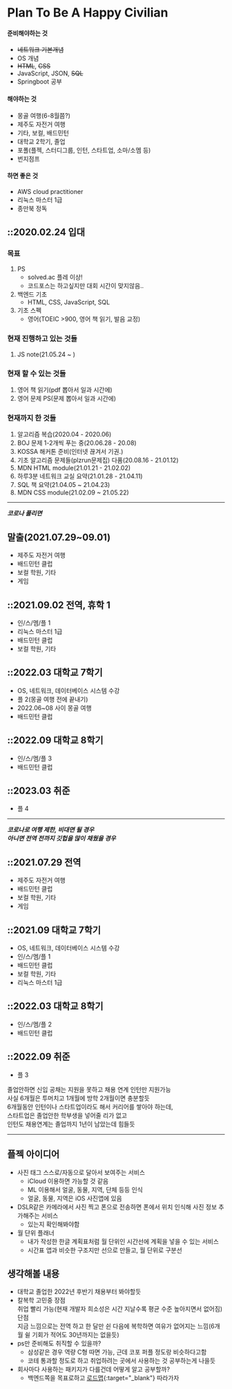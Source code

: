 # Plan To Be A Happy Civilian

#### 준비해야하는 것
- ~~네트워크 기본개념~~
- OS 개념
- ~~HTML~~, ~~CSS~~
- JavaScript, JSON, ~~SQL~~
- Springboot 공부

#### 해야하는 것
- 몽골 여행(6-8월쯤?)
- 제주도 자전거 여행
- 기타, 보컬, 배드민턴
- 대학교 2학기, 졸업
- 포폴(플젝, 스터디그룹, 인턴, 스타트업, 소마/소멤 등)
- 번지점프

#### 하면 좋은 것
- AWS cloud practitioner
- 리눅스 마스터 1급
- 종만북 정독

## ::2020.02.24 입대
### 목표
1. PS
	- solved.ac 플레 이상!  
	- 코드포스는 하고싶지만 대회 시간이 맞지않음..  
2. 백엔드 기초
	- HTML, CSS, JavaScript, SQL
3. 기초 스펙
	- 영어(TOEIC >900, 영어 책 읽기, 발음 교정)

### 현재 진행하고 있는 것들
1. JS note(21.05.24 ~ )

### 현재 할 수 있는 것들
1. 영어 책 읽기(pdf 뽑아서 일과 시간에)
2. 영어 문제 PS(문제 뽑아서 일과 시간에)

### 현재까지 한 것들
1. 알고리즘 복습(2020.04 - 2020.06)
2. BOJ 문제 1-2개씩 푸는 중(20.06.28 - 20.08)
3. KOSSA 해커톤 준비(인터넷 끊겨서 기권.)
4. 기초 알고리즘 문제들(plzrun문제집) 다품(20.08.16 - 21.01.12)
5. MDN HTML module(21.01.21 - 21.02.02)
6. 하루3분 네트워크 교실 요약(21.01.28 - 21.04.11)
7. SQL 책 요약(21.04.05 ~ 21.04.23)
8. MDN CSS module(21.02.09 ~ 21.05.22)

---
**_코로나 풀리면_**

## 말출(2021.07.29~09.01)
- 제주도 자전거 여행
- 배드민턴 클럽
- 보컬 학원, 기타
- 게임

## ::2021.09.02 전역, 휴학 1
- 인/스/멤/플 1
- 리눅스 마스터 1급
- 배드민턴 클럽
- 보컬 학원, 기타

## ::2022.03 대학교 7학기
- OS, 네트워크, 데이터베이스 시스템 수강
- 플 2(몽골 여행 전에 끝내기)
- 2022.06~08 사이 몽골 여행
- 배드민턴 클럽

## ::2022.09 대학교 8학기
- 인/스/멤/플 3
- 배드민턴 클럽

## ::2023.03 취준
- 플 4

---
**_코로나로 여행 제한, 비대면 될 경우_**  
**_아니면 전역 전까지 깃헙을 많이 채웠을 경우_**

## ::2021.07.29 전역
- 제주도 자전거 여행
- 배드민턴 클럽
- 보컬 학원, 기타
- 게임

## ::2021.09 대학교 7학기
- OS, 네트워크, 데이터베이스 시스템 수강
- 인/스/멤/플 1
- 배드민턴 클럽
- 보컬 학원, 기타
- 리눅스 마스터 1급

## ::2022.03 대학교 8학기
- 인/스/멤/플 2
- 배드민턴 클럽

## ::2022.09 취준
- 플 3

졸업안하면 신입 공채는 지원을 못하고 채용 연계 인턴만 지원가능  
사실 6개월은 투머치고 1개월에 방학 2개월이면 충분할듯  
6개월동안 인턴이나 스타트업이라도 해서 커리어를 쌓아야 하는데,  
스타트업은 졸업안한 학부생을 넣어줄 리가 없고  
인턴도 채용연계는 졸업까지 1년이 남았는데 힘들듯

---

## 플젝 아이디어
- 사진 태그 스스로/자동으로 달아서 보여주는 서비스
	- iCloud 이용하면 가능할 것 같음
	- ML 이용해서 얼굴, 동물, 지역, 단체 등등 인식
	- 얼굴, 동물, 지역은 iOS 사진앱에 있음
- DSLR같은 카메라에서 사진 찍고 폰으로 전송하면 폰에서 위치 인식해 사진 정보 추가해주는 서비스
	- 있는지 확인해봐야함
- 월 단위 플래너
	- 내가 작성한 한글 계획표처럼 월 단위인 시간선에 계획을 넣을 수 있는 서비스
	- 시간표 앱과 비슷한 구조지만 선으로 만들고, 월 단위로 구분선

## 생각해볼 내용
- 대학교 졸업한 2022년 후반기 채용부터 봐야할듯
- 칼복학 고민중
	장점  
	취업 빨리 가능(현재 개발자 희소성은 시간 지날수록 평균 수준 높아지면서 없어짐)  
	단점  
	지금 느낌으로는 전역 하고 한 달만 쉰 다음에 복학하면 여유가 없어지는 느낌(6개월 쉴 기회가 적어도 30년까지는 없을듯)
- ps만 준비해도 취직할 수 있을까?
	- 삼성같은 경우 역량 C형 따면 가능, 근데 코포 퍼플 정도랑 비슷하다고함
	- 코테 통과할 정도로 하고 취업하려는 곳에서 사용하는 것 공부하는게 나을듯
- 회사마다 사용하는 패키지가 다를건데 어떻게 알고 공부할까?
	- 백엔드쪽을 목표로하고 [로드맵](https://github.com/kamranahmedse/developer-roadmap/blob/master/img/backend.png?year-2021-2){:target="_blank"} 따라가자